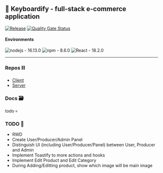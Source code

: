 ## 🎹 Keyboardify - full-stack e-commerce application 
[![Release](https://img.shields.io/github/v/tag/FoxSaysDerp/keyboardify-client?sort=semver)](https://github.com/FoxSaysDerp/keyboardify-client/releases)
[![Quality Gate Status](https://sonarcloud.io/api/project_badges/measure?project=FoxSaysDerp_keyboardify-client&metric=alert_status)](https://sonarcloud.io/summary/new_code?id=FoxSaysDerp_keyboardify-client)

#### Environments
![nodejs - 16.13.0](https://img.shields.io/badge/nodejs-16.13.0-5c9357?style=flat&logo=node.js&logoColor=white)
![npm - 8.6.0](https://img.shields.io/badge/npm-8.6.0-c82c2b?style=flat&logo=npm&logoColor=white)
![React - 18.2.0](https://img.shields.io/badge/React-18.2.0-5ccfee?style=flat&logo=react&logoColor=white)

---
### Repos ⛓
- [Client](https://github.com/foxsaysderp/keyboardify-client)
- [Server](https://github.com/foxsaysderp/keyboardify-server)

### Docs 🗃

todo 💀

### TODO 📝
- RWD
- Create User/Producer/Admin Panel
- Distinguish UI (including User/Producer/Panel) between User, Producer and Admin
- Implement Toastify to more actions and hooks
- Implement Edit Product and Edit Category
- During Adding/Editting product, show which image will be main image